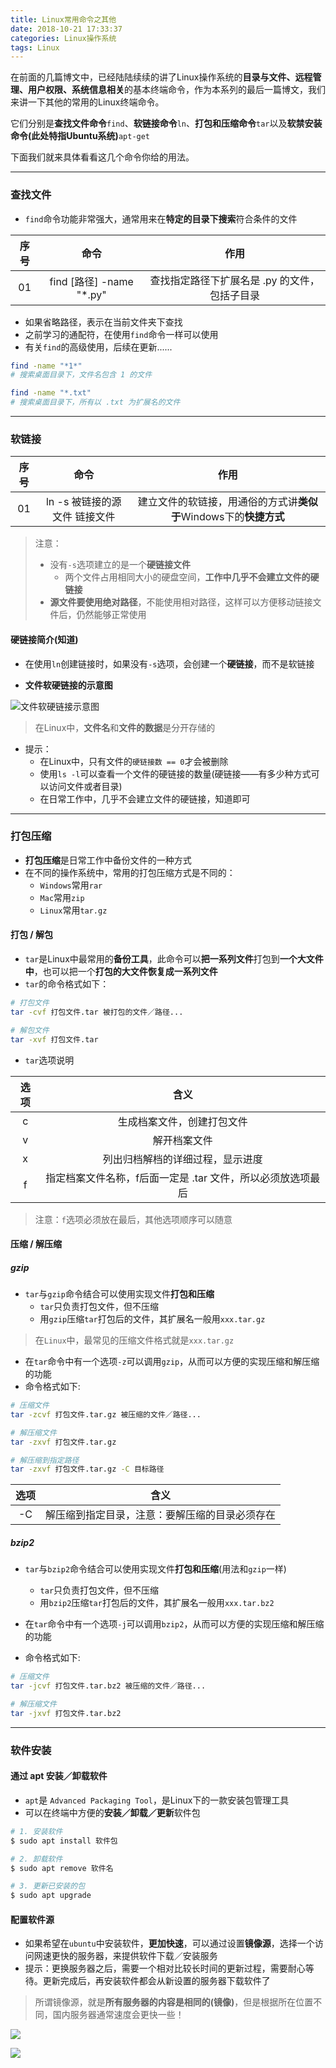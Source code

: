 ```yaml
---
title: Linux常用命令之其他
date: 2018-10-21 17:33:37
categories: Linux操作系统
tags: Linux
---
```


在前面的几篇博文中，已经陆陆续续的讲了Linux操作系统的**目录与文件、远程管理、用户权限、系统信息相关**的基本终端命令，作为本系列的最后一篇博文，我们来讲一下其他的常用的Linux终端命令。


它们分别是**查找文件命令**`find`、**软链接命令**`ln`、**打包和压缩命令**`tar`以及**软禁安装命令(此处特指Ubuntu系统)**`apt-get`

下面我们就来具体看看这几个命令你给的用法。
<!--more-->
---

### 查找文件

* `find`命令功能非常强大，通常用来在**特定的目录下搜索**符合条件的文件

|序号|命令|作用|
|:-:|:-:|:-:|
|01|find [路径] -name "*.py"|查找指定路径下扩展名是 .py 的文件，包括子目录|

* 如果省略路径，表示在当前文件夹下查找
* 之前学习的通配符，在使用`find`命令一样可以使用
* 有关`find`的高级使用，后续在更新......

```bash
find -name "*1*"
# 搜索桌面目录下，文件名包含 1 的文件

find -name "*.txt"
# 搜索桌面目录下，所有以 .txt 为扩展名的文件
```

---

### 软链接

|序号|命令|作用|
|:-:|:-:|:-:|
|01|ln -s 被链接的源文件 链接文件|建立文件的软链接，用通俗的方式讲**类似于**Windows下的**快捷方式**|

> 注意：
> * 没有`-s`选项建立的是一个**硬链接文件**
>   * 两个文件占用相同大小的硬盘空间，**工作中几乎不会建立文件的硬链接**
> * **源文件要使用绝对路径**，不能使用相对路径，这样可以方便移动链接文件后，仍然能够正常使用

#### 硬链接简介(知道)

* 在使用`ln`创建链接时，如果没有`-s`选项，会创建一个**硬链接**，而不是软链接

* <b>文件软硬链接的示意图</b>

![文件软硬链接示意图](https://myblogs-photos-1256941622.cos.ap-chengdu.myqcloud.com/Linux%E5%B8%B8%E7%94%A8%E5%91%BD%E4%BB%A4%E4%B9%8B%E5%85%B6%E4%BB%96/001_%E6%96%87%E4%BB%B6%E8%BD%AF%E7%A1%AC%E9%93%BE%E6%8E%A5%E7%A4%BA%E6%84%8F%E5%9B%BE.png '文件软硬链接示意图')

> 在Linux中，**文件名**和**文件的数据**是分开存储的

* 提示：
    * 在Linux中，只有文件的`硬链接数 == 0`才会被删除
    * 使用`ls -l`可以查看一个文件的硬链接的数量(硬链接——有多少种方式可以访问文件或者目录)
    * 在日常工作中，几乎不会建立文件的硬链接，知道即可

---

### 打包压缩

* **打包压缩**是日常工作中备份文件的一种方式
* 在不同的操作系统中，常用的打包压缩方式是不同的：
    * `Windows`常用`rar`
    * `Mac`常用`zip`
    * `Linux`常用`tar.gz`

#### 打包 / 解包

* `tar`是Linux中最常用的**备份工具**，此命令可以**把一系列文件**打包到**一个大文件中**，也可以把一个**打包的大文件恢复成一系列文件**
* `tar`的命令格式如下：

```bash
# 打包文件
tar -cvf 打包文件.tar 被打包的文件／路径...

# 解包文件
tar -xvf 打包文件.tar
```

* `tar`选项说明
  
|选项|含义|
|:-:|:-:|
|c|生成档案文件，创建打包文件|
|v|解开档案文件|
|x|列出归档解档的详细过程，显示进度|
|f|指定档案文件名称，f后面一定是 .tar 文件，所以必须放选项最后|

> 注意：`f`选项必须放在最后，其他选项顺序可以随意

#### 压缩 / 解压缩

##### gzip

* `tar`与`gzip`命令结合可以使用实现文件**打包和压缩**
    * `tar`只负责打包文件，但不压缩
    * 用`gzip`压缩`tar`打包后的文件，其扩展名一般用`xxx.tar.gz`

> 在`Linux`中，最常见的压缩文件格式就是`xxx.tar.gz`

* 在`tar`命令中有一个选项`-z`可以调用`gzip`，从而可以方便的实现压缩和解压缩的功能
* 命令格式如下:

```bash
# 压缩文件
tar -zcvf 打包文件.tar.gz 被压缩的文件／路径...

# 解压缩文件
tar -zxvf 打包文件.tar.gz

# 解压缩到指定路径
tar -zxvf 打包文件.tar.gz -C 目标路径
```

|选项|含义|
|:-:|:-:|
|-C|解压缩到指定目录，注意：要解压缩的目录必须存在|

##### bzip2

* `tar`与`bzip2`命令结合可以使用实现文件**打包和压缩**(用法和`gzip`一样)
    * `tar`只负责打包文件，但不压缩
    * 用`bzip2`压缩`tar`打包后的文件，其扩展名一般用`xxx.tar.bz2`


* 在`tar`命令中有一个选项`-j`可以调用`bzip2`，从而可以方便的实现压缩和解压缩的功能
* 命令格式如下:

```bash
# 压缩文件
tar -jcvf 打包文件.tar.bz2 被压缩的文件／路径...

# 解压缩文件
tar -jxvf 打包文件.tar.bz2
```

---

### 软件安装

#### 通过 apt 安装／卸载软件

* `apt`是 `Advanced Packaging Tool`，是Linux下的一款安装包管理工具
* 可以在终端中方便的**安装／卸载／更新**软件包

```bash
# 1. 安装软件
$ sudo apt install 软件包

# 2. 卸载软件
$ sudo apt remove 软件名

# 3. 更新已安装的包
$ sudo apt upgrade 
```

#### 配置软件源

* 如果希望在`ubuntu`中安装软件，**更加快速**，可以通过设置**镜像源**，选择一个访问网速更快的服务器，来提供软件下载／安装服务
* 提示：更换服务器之后，需要一个相对比较长时间的更新过程，需要耐心等待。更新完成后，再安装软件都会从新设置的服务器下载软件了

> 所谓镜像源，就是**所有服务器的内容是相同的(镜像)**，但是根据所在位置不同，国内服务器通常速度会更快一些！

![](https://myblogs-photos-1256941622.cos.ap-chengdu.myqcloud.com/Linux%E5%B8%B8%E7%94%A8%E5%91%BD%E4%BB%A4%E4%B9%8B%E5%85%B6%E4%BB%96/002_%E9%95%9C%E5%83%8F%E6%9C%8D%E5%8A%A1%E5%99%A8%E7%A4%BA%E6%84%8F%E5%9B%BE.png )

![](https://myblogs-photos-1256941622.cos.ap-chengdu.myqcloud.com/Linux%E5%B8%B8%E7%94%A8%E5%91%BD%E4%BB%A4%E4%B9%8B%E5%85%B6%E4%BB%96/003_ubuntu%E8%AE%BE%E7%BD%AE%E8%BD%AF%E4%BB%B6%E6%BA%90.png)
